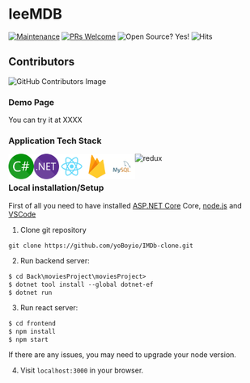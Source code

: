 # IeeMDB
[![Maintenance](https://img.shields.io/badge/Maintained%3F-yes-green.svg)](https://github.com/yoBoyio/IMDb-clone/graphs/commit-activity)
[![PRs Welcome](https://img.shields.io/badge/PRs-welcome-brightgreen.svg?style=flat-square)](http://makeapullrequest.com)
![Open Source? Yes!](https://badgen.net/badge/Open%20Source%20%3F/Yes%21/blue?icon=github)
![Hits](https://hitcounter.pythonanywhere.com/count/tag.svg?url=https://github.com/yoBoyio/IMDb-clone)


## Contributors
![GitHub Contributors Image](https://contrib.rocks/image?repo=yoBoyio/IMDb-clone)

### Demo Page 
You can try it at XXXX



### Application Tech Stack
<img align="left" alt="C#"  width="50px" src="https://raw.githubusercontent.com/github/explore/80688e429a7d4ef2fca1e82350fe8e3517d3494d/topics/csharp/csharp.png" /> 
<img align="left" alt=".Net"  width="50px" src="https://raw.githubusercontent.com/github/explore/80688e429a7d4ef2fca1e82350fe8e3517d3494d/topics/dotnet/dotnet.png" /> 
<img align="left" alt="Bootstrap"  width="50px" src="https://raw.githubusercontent.com/github/explore/80688e429a7d4ef2fca1e82350fe8e3517d3494d/topics/react/react.png" /> 
<img align="left" alt="Bootstrap"  width="50px" src="https://raw.githubusercontent.com/github/explore/80688e429a7d4ef2fca1e82350fe8e3517d3494d/topics/firebase/firebase.png" /> 
<img align="left" alt="Bootstrap"  width="50px" src="https://raw.githubusercontent.com/github/explore/80688e429a7d4ef2fca1e82350fe8e3517d3494d/topics/mysql/mysql.png" /> 
<img align="left" alt="redux" height="50px" src="https://camo.githubusercontent.com/f28b5bc7822f1b7bb28a96d8d09e7d79169248fc/687474703a2f2f692e696d6775722e636f6d2f4a65567164514d2e706e67" /> 

<br/>
<br/>

### Local installation/Setup
First of all you need to have installed [ASP.NET Core](https://dotnet.microsoft.com/download) Core, [node.js](https://nodejs.org/en/download/) and [VSCode](https://code.visualstudio.com/download)

1. Clone git repository
```
git clone https://github.com/yoBoyio/IMDb-clone.git
```

2. Run backend server:
```
$ cd Back\moviesProject\moviesProject>
$ dotnet tool install --global dotnet-ef
$ dotnet run
```

3. Run react server:
```
$ cd frontend
$ npm install
$ npm start
```
If there are any issues, you may need to upgrade your node version.

4. Visit `localhost:3000` in your browser.
